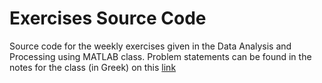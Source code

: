 # Exercises Source Code

Source code for the weekly exercises given in the Data Analysis and Processing using MATLAB class. Problem statements can be found in the notes for the class (in Greek) on this [link](https://users.auth.gr/dkugiu/Teach/DataAnalysis/NotesDataAnalysis.pdf)
